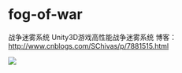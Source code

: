 # fog-of-war
战争迷雾系统
Unity3D游戏高性能战争迷雾系统   博客：http://www.cnblogs.com/SChivas/p/7881515.html

![](https://raw.githubusercontent.com/smilehao/fog-of-war/master/image/fow_debug.gif)
